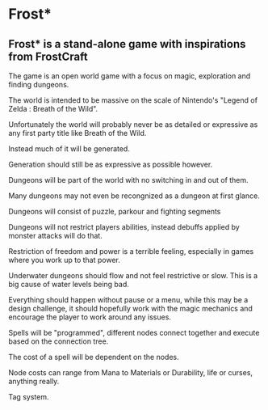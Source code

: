 # Frost*

## Frost* is a stand-alone game with inspirations from FrostCraft

The game is an open world game with a focus on magic, exploration and finding dungeons.

The world is intended to be massive on the scale of Nintendo's "Legend of Zelda : Breath of the Wild".

Unfortunately the world will probably never be as detailed or expressive as any first party title like Breath of the Wild.

Instead much of it will be generated.

Generation should still be as expressive as possible however.

Dungeons will be part of the world with no switching in and out of them.

Many dungeons may not even be recongnized as a dungeon at first glance.

Dungeons will consist of puzzle, parkour and fighting segments

Dungeons will not restrict players abilities, instead debuffs applied by monster attacks will do that.

Restriction of freedom and power is a terrible feeling, especially in games where you work up to that power.

Underwater dungeons should flow and not feel restrictive or slow. This is a big cause of water levels being bad.

Everything should happen without pause or a menu, while this may be a design challenge, it should hopefully work with the magic mechanics and encourage the player to work around any issues.

Spells will be "programmed", different nodes connect together and execute based on the connection tree.

The cost of a spell will be dependent on the nodes.

Node costs can range from Mana to Materials or Durability, life or curses, anything really.

Tag system.